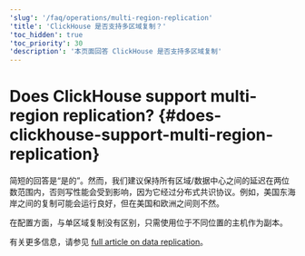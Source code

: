```yaml
---
'slug': '/faq/operations/multi-region-replication'
'title': 'ClickHouse 是否支持多区域复制？'
'toc_hidden': true
'toc_priority': 30
'description': '本页面回答 ClickHouse 是否支持多区域复制'
---
```



# Does ClickHouse support multi-region replication? {#does-clickhouse-support-multi-region-replication}

简短的回答是“是的”。然而，我们建议保持所有区域/数据中心之间的延迟在两位数范围内，否则写性能会受到影响，因为它经过分布式共识协议。例如，美国东海岸之间的复制可能会运行良好，但在美国和欧洲之间则不然。

在配置方面，与单区域复制没有区别，只需使用位于不同位置的主机作为副本。

有关更多信息，请参见 [full article on data replication](../../engines/table-engines/mergetree-family/replication.md)。
